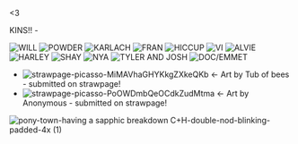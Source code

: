 <3


KINS!! -

![WILL](https://github.com/user-attachments/assets/09a94ccf-0cdd-40d5-89af-4fc89b3322b9) ![POWDER](https://github.com/user-attachments/assets/c19c597e-f61a-4684-9c7d-989430172409)
 ![KARLACH](https://github.com/user-attachments/assets/2a67c285-7f16-4cf3-9c78-91e9f141cfd8) ![FRAN](https://github.com/user-attachments/assets/44b7a61f-5db4-434c-98f5-615db584cde6) ![HICCUP](https://github.com/user-attachments/assets/f1ea7d7a-3ec4-46eb-8410-4d0cacea6acd) ![VI](https://github.com/user-attachments/assets/c65f0a2f-8386-4889-bd75-904ac3f43cdf) ![ALVIE](https://github.com/user-attachments/assets/bdd2130c-5ed0-450c-8bcd-1bea2448a95a) ![HARLEY](https://github.com/user-attachments/assets/98fccb12-4d93-4c29-8731-0103d7ddacfc)
 ![SHAY](https://github.com/user-attachments/assets/fcbe2729-db43-43a7-a47d-98256184deaa) ![NYA](https://github.com/user-attachments/assets/7a29a4f5-bffd-4110-9890-78d3b21c5c8a) ![TYLER AND JOSH](https://github.com/user-attachments/assets/51043ca9-7587-4c1e-9130-a4bd883f7281) ![DOC/EMMET](https://github.com/user-attachments/assets/e4763451-aac2-47a5-91c9-4328742d282f)





 



- ![strawpage-picasso-MiMAVhaGHYKkgZXkeQKb](https://github.com/user-attachments/assets/3cad379b-bad0-4413-8c86-cd3f2f066308)
← Art by Tub of bees - submitted on strawpage!
- ![strawpage-picasso-PoOWDmbQeOCdkZudMtma](https://github.com/user-attachments/assets/bce1e81f-aa8d-484c-91e2-7ad676c7d1f1)
← Art by Anonymous - submitted on strawpage!

![pony-town-having a sapphic breakdown C+H-double-nod-blinking-padded-4x (1)](https://github.com/user-attachments/assets/2664f8df-0d82-4038-ae3e-9c0196361d32)
